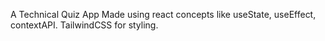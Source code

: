 A Technical Quiz App Made using react concepts like useState, useEffect, contextAPI. TailwindCSS for styling.